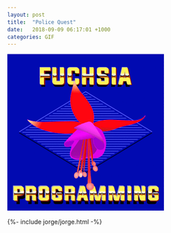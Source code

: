 ```yaml
---
layout: post
title:  "Police Quest"
date:   2018-09-09 06:17:01 +1000
categories: GIF
---
```


![Police Quest](/assets/images/gifs/police-quest.gif "Police Quest")

{%- include jorge/jorge.html -%}